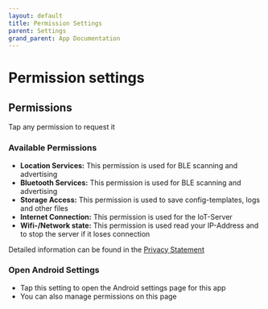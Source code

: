```yaml
---
layout: default
title: Permission Settings
parent: Settings
grand_parent: App Documentation
---
```


# Permission settings

## Permissions
Tap any permission to request it

### Available Permissions
- **Location Services:** This permission is used for BLE scanning and advertising  
- **Bluetooth Services:** This permission is used for BLE scanning and advertising  
- **Storage Access:** This permission is used to save config-templates, logs and other files  
- **Internet Connection:** This permission is used for the IoT-Server  
- **Wifi-/Network state:** This permission is used read your IP-Address and to stop the server if it loses connection  

Detailed information can be found in the [Privacy Statement](../../IoT-Utilities-Privacy-Statement_EN.md)

### Open Android Settings
- Tap this setting to open the Android settings page for this app
- You can also manage permissions on this page
